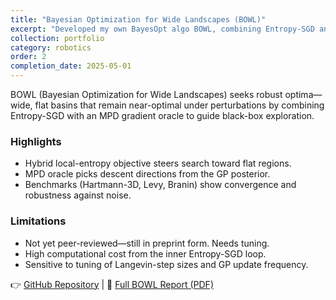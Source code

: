 ```yaml
---
title: "Bayesian Optimization for Wide Landscapes (BOWL)"
excerpt: "Developed my own BayesOpt algo BOWL, combining Entropy‐SGD and Most Probable Descent (MPD) to find robust optima in black-box functions."
collection: portfolio
category: robotics
order: 2
completion_date: 2025-05-01
---
```

BOWL (Bayesian Optimization for Wide Landscapes) seeks robust optima—wide, flat basins that remain near-optimal under perturbations by combining Entropy-SGD with an MPD gradient oracle to guide black-box exploration.

### Highlights

- Hybrid local-entropy objective steers search toward flat regions.  
- MPD oracle picks descent directions from the GP posterior.  
- Benchmarks (Hartmann-3D, Levy, Branin) show convergence and robustness against noise.

### Limitations

- Not yet peer-reviewed—still in preprint form. Needs tuning.
- High computational cost from the inner Entropy-SGD loop.  
- Sensitive to tuning of Langevin-step sizes and GP update frequency. 

👉 [GitHub Repository](https://github.com/MiladMesbahi/BOWL) | 📄 [Full BOWL Report (PDF)](/files/BOWL_PAPER.pdf)  
